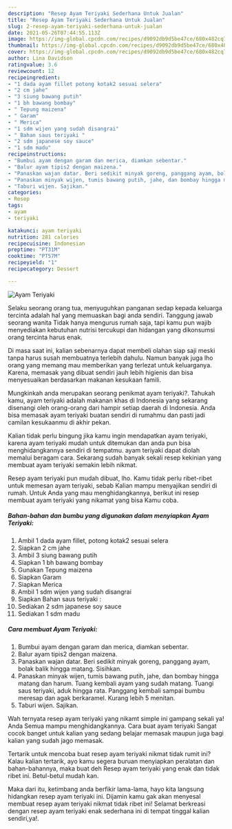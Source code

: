 ```yaml
---
description: "Resep Ayam Teriyaki Sederhana Untuk Jualan"
title: "Resep Ayam Teriyaki Sederhana Untuk Jualan"
slug: 2-resep-ayam-teriyaki-sederhana-untuk-jualan
date: 2021-05-26T07:44:55.113Z
image: https://img-global.cpcdn.com/recipes/d9092db9d5be47ce/680x482cq70/ayam-teriyaki-foto-resep-utama.jpg
thumbnail: https://img-global.cpcdn.com/recipes/d9092db9d5be47ce/680x482cq70/ayam-teriyaki-foto-resep-utama.jpg
cover: https://img-global.cpcdn.com/recipes/d9092db9d5be47ce/680x482cq70/ayam-teriyaki-foto-resep-utama.jpg
author: Lina Davidson
ratingvalue: 3.6
reviewcount: 12
recipeingredient:
- "1 dada ayam fillet potong kotak2 sesuai selera"
- "2 cm jahe"
- "3 siung bawang putih"
- "1 bh bawang bombay"
- " Tepung maizena"
- " Garam"
- " Merica"
- "1 sdm wijen yang sudah disangrai"
- " Bahan saus teriyaki "
- "2 sdm japanese soy sauce"
- "1 sdm madu"
recipeinstructions:
- "Bumbui ayam dengan garam dan merica, diamkan sebentar."
- "Balur ayam tipis2 dengan maizena."
- "Panaskan wajan datar. Beri sedikit minyak goreng, panggang ayam, bolak balik hingga matang. Sisihkan."
- "Panaskan minyak wijen, tumis bawang putih, jahe, dan bombay hingga matang dan harum. Tuang kembali ayam yang sudah matang. Tuangi saus teriyaki, aduk hingga rata. Panggang kembali sampai bumbu meresap dan agak berkaramel. Kurang lebih 5 menitan."
- "Taburi wijen. Sajikan."
categories:
- Resep
tags:
- ayam
- teriyaki

katakunci: ayam teriyaki 
nutrition: 281 calories
recipecuisine: Indonesian
preptime: "PT31M"
cooktime: "PT57M"
recipeyield: "1"
recipecategory: Dessert

---
```



![Ayam Teriyaki](https://img-global.cpcdn.com/recipes/d9092db9d5be47ce/680x482cq70/ayam-teriyaki-foto-resep-utama.jpg)

Selaku seorang orang tua, menyuguhkan panganan sedap kepada keluarga tercinta adalah hal yang memuaskan bagi anda sendiri. Tanggung jawab seorang  wanita Tidak hanya mengurus rumah saja, tapi kamu pun wajib menyediakan kebutuhan nutrisi tercukupi dan hidangan yang dikonsumsi orang tercinta harus enak.

Di masa  saat ini, kalian sebenarnya dapat membeli olahan siap saji meski tanpa harus susah membuatnya terlebih dahulu. Namun banyak juga lho orang yang memang mau memberikan yang terlezat untuk keluarganya. Karena, memasak yang dibuat sendiri jauh lebih higienis dan bisa menyesuaikan berdasarkan makanan kesukaan famili. 



Mungkinkah anda merupakan seorang penikmat ayam teriyaki?. Tahukah kamu, ayam teriyaki adalah makanan khas di Indonesia yang sekarang disenangi oleh orang-orang dari hampir setiap daerah di Indonesia. Anda bisa memasak ayam teriyaki buatan sendiri di rumahmu dan pasti jadi camilan kesukaanmu di akhir pekan.

Kalian tidak perlu bingung jika kamu ingin mendapatkan ayam teriyaki, karena ayam teriyaki mudah untuk ditemukan dan anda pun bisa menghidangkannya sendiri di tempatmu. ayam teriyaki dapat diolah memalui beragam cara. Sekarang sudah banyak sekali resep kekinian yang membuat ayam teriyaki semakin lebih nikmat.

Resep ayam teriyaki pun mudah dibuat, lho. Kamu tidak perlu ribet-ribet untuk memesan ayam teriyaki, sebab Kalian mampu menyajikan sendiri di rumah. Untuk Anda yang mau menghidangkannya, berikut ini resep membuat ayam teriyaki yang nikamat yang bisa Kamu coba.

<!--inarticleads1-->

##### Bahan-bahan dan bumbu yang digunakan dalam menyiapkan Ayam Teriyaki:

1. Ambil 1 dada ayam fillet, potong kotak2 sesuai selera
1. Siapkan 2 cm jahe
1. Ambil 3 siung bawang putih
1. Siapkan 1 bh bawang bombay
1. Gunakan  Tepung maizena
1. Siapkan  Garam
1. Siapkan  Merica
1. Ambil 1 sdm wijen yang sudah disangrai
1. Siapkan  Bahan saus teriyaki :
1. Sediakan 2 sdm japanese soy sauce
1. Sediakan 1 sdm madu




<!--inarticleads2-->

##### Cara membuat Ayam Teriyaki:

1. Bumbui ayam dengan garam dan merica, diamkan sebentar.
1. Balur ayam tipis2 dengan maizena.
1. Panaskan wajan datar. Beri sedikit minyak goreng, panggang ayam, bolak balik hingga matang. Sisihkan.
1. Panaskan minyak wijen, tumis bawang putih, jahe, dan bombay hingga matang dan harum. Tuang kembali ayam yang sudah matang. Tuangi saus teriyaki, aduk hingga rata. Panggang kembali sampai bumbu meresap dan agak berkaramel. Kurang lebih 5 menitan.
1. Taburi wijen. Sajikan.




Wah ternyata resep ayam teriyaki yang nikamt simple ini gampang sekali ya! Anda Semua mampu menghidangkannya. Cara buat ayam teriyaki Sangat cocok banget untuk kalian yang sedang belajar memasak maupun juga bagi kalian yang sudah jago memasak.

Tertarik untuk mencoba buat resep ayam teriyaki nikmat tidak rumit ini? Kalau kalian tertarik, ayo kamu segera buruan menyiapkan peralatan dan bahan-bahannya, maka buat deh Resep ayam teriyaki yang enak dan tidak ribet ini. Betul-betul mudah kan. 

Maka dari itu, ketimbang anda berfikir lama-lama, hayo kita langsung hidangkan resep ayam teriyaki ini. Dijamin kamu gak akan menyesal membuat resep ayam teriyaki nikmat tidak ribet ini! Selamat berkreasi dengan resep ayam teriyaki enak sederhana ini di tempat tinggal kalian sendiri,ya!.

